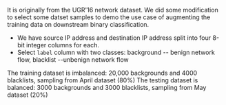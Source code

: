 It is originally from the UGR'16 network dataset.
We did some modification to select some datset samples to demo the use case of augmenting the training data on downstream binary classification.
* We have source IP address and destination IP address split into four 8-bit integer columns for each.
* Select `label` column with two classes: background -- benign network flow, blacklist --unbenign network flow

The training dataset is imbalanced: 20,000 backgrounds and 4000 blacklists, sampling from April dataset (80%)
The testing dataset is balanced: 3000 backgrounds and 3000 blacklists, sampling from May dataset (20%)